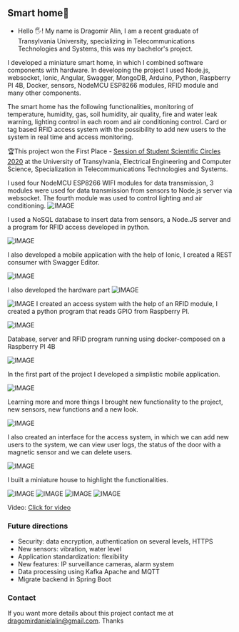 ## Smart home🏡
- Hello 🖐! My name is Dragomir Alin, I am a recent graduate of Transylvania University, specializing in Telecommunications Technologies and Systems, this was my bachelor's project.

I developed a miniature smart home, in which I combined software components with hardware. In developing the project I used Node.js, websocket, Ionic, Angular, Swagger, MongoDB, Arduino, Python, Raspberry PI 4B, Docker, sensors, NodeMCU ESP8266 modules, RFID module and many other components.

The smart home has the following functionalities, monitoring of temperature, humidity, gas, soil humidity, air quality, fire and water leak warning, lighting control in each room and air conditioning control. Card or tag based RFID access system with the possibility to add new users to the system in real time and access monitoring.

🏆This project won the First Place - [Session of Student Scientific Circles 2020](https://iesc.unitbv.ro/%C8%99tiri-%C8%99i-evenimente/470-sesiunea-cercurilor-stiintifice-studentesti-2020.html) at the University of Transylvania, Electrical Engineering and Computer Science, Specialization in Telecommunications Technologies and Systems.

I used four NodeMCU ESP8266 WIFI modules for data transmission, 3 modules were used for data transmission from sensors to Node.js server via websocket. The fourth module was used to control lighting and air conditioning.
![IMAGE](img/diagram1_en.png)


I used a NoSQL database to insert data from sensors, a Node.JS server and a program for RFID access developed in python. 

![IMAGE](img/swagger.jpg)

I also developed a mobile application with the help of Ionic, I created a REST consumer with Swagger Editor.



![IMAGE](img/all_en.png)

I also developed the hardware part
![IMAGE](img/hardware1.jpg)

![IMAGE](img/diagram3.jpeg)
I created an access system with the help of an RFID module, I created a python program that reads GPIO from Raspberry PI.

![IMAGE](img/shome1.jpeg)

Database, server and RFID program running using docker-composed on a Raspberry PI 4B

![IMAGE](img/docker.png)

In the first part of the project I developed a simplistic mobile application.


![IMAGE](img/shomeapp1.jpg)

Learning more and more things I brought new functionality to the project, new sensors, new functions and a new look.

![IMAGE](img/shomeapp2.jpg)

I also created an interface for the access system, in which we can add new users to the system, we can view user logs, the status of the door with a magnetic sensor and we can delete users.

![IMAGE](img/shomeapp3.jpg)



I built a miniature house to highlight the functionalities.


![IMAGE](img/home1.jpeg)
![IMAGE](img/home2.jpeg)
![IMAGE](img/home3.jpeg)
![IMAGE](img/home4.jpeg)

Video: [Click for video](https://www.youtube.com/watch?v=NrNuT8uKh5c&feature=youtu.be) 

### Future directions 
- Security: data encryption, authentication
on several levels, HTTPS
- New sensors: vibration, water level
- Application standardization: flexibility
- New features: IP surveillance cameras,
alarm system
- Data processing using Kafka Apache and MQTT
- Migrate backend in Spring Boot

### Contact
If you want more details about this project contact me at dragomirdanielalin@gmail.com. Thanks
